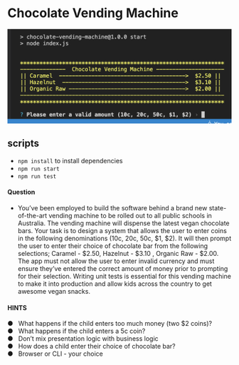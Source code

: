 # Chocolate Vending Machine

![image description](./images/menu.png)

## scripts
- `npm install` to install dependencies
- `npm run start`
- `npm run test`

#### <b>Question</b>
- You’ve been employed to build the software behind a brand new state-of-the-art vending
machine to be rolled out to all public schools in Australia. The vending machine will dispense
the latest vegan chocolate bars.
Your task is to design a system that allows the user to enter coins in the following
denominations (10c, 20c, 50c, $1, $2). It will then prompt the user to enter their choice of
chocolate bar from the following selections; Caramel - $2.50, Hazelnut - $3.10 , Organic Raw -
$2.00.
The app must not allow the user to enter invalid currency and must ensure they’ve entered the
correct amount of money prior to prompting for their selection.
Writing unit tests is essential for this vending machine to make it into production and allow kids
across the country to get awesome vegan snacks.
#### <b>HINTS</b>

●  &nbsp; What happens if the child enters too much money (two $2 coins)?<br/>
●  &nbsp; What happens if the child enters a 5c coin?<br/>
●  &nbsp; Don’t mix presentation logic with business logic<br/>
●  &nbsp; How does a child enter their choice of chocolate bar?<br/>
●  &nbsp; Browser or CLI - your choice

